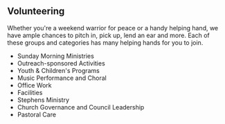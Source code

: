 ## Volunteering

Whether you're a weekend warrior for peace or a handy helping hand, we have ample chances to pitch in, pick up, lend an ear and more. Each of these groups and categories has many helping hands for you to join.

- Sunday Morning Ministries
- Outreach-sponsored Activities
- Youth & Children's Programs
- Music Performance and Choral
- Office Work
- Facilities
- Stephens Ministry
- Church Governance and Council Leadership
- Pastoral Care
